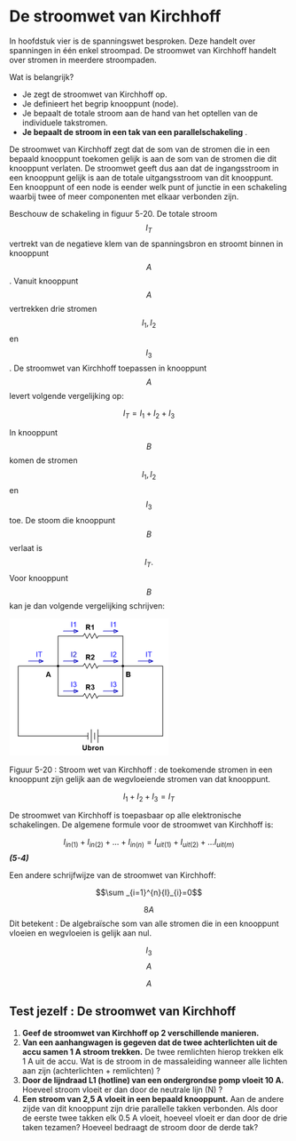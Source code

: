 # De stroomwet van Kirchhoff

In hoofdstuk vier is de spanningswet besproken. Deze handelt over spanningen in één enkel stroompad. De stroomwet van Kirchhoff handelt over stromen in meerdere stroompaden.

Wat is belangrijk?

* Je zegt de stroomwet van Kirchhoff op.
* Je definieert het begrip knooppunt \(node\).
* Je bepaalt de totale stroom aan de hand van het optellen van de individuele takstromen.
* **Je bepaalt de stroom in een tak van een parallelschakeling** .

De stroomwet van Kirchhoff zegt dat de som van de stromen die in een bepaald knooppunt toekomen gelijk is aan de som van de stromen die dit knooppunt verlaten. De stroomwet geeft dus aan dat de ingangsstroom in een knooppunt gelijk is aan de totale uitgangsstroom van dit knooppunt. Een knooppunt of een node is eender welk punt of junctie in een schakeling waarbij twee of meer componenten met elkaar verbonden zijn.

Beschouw de schakeling in figuur 5-20. De totale stroom $${I}_{T}$$ vertrekt van de negatieve klem van de spanningsbron en stroomt binnen in knooppunt $$A$$ . Vanuit knooppunt $$A$$ vertrekken drie stromen $${I}_{1}, {I}_{2}$$ en $${I}_{3}$$ . De stroomwet van Kirchhoff toepassen in knooppunt $$A$$ levert volgende vergelijking op:

$${I}_{T}={I}_{1}+{I}_{2}+{I}_{3}$$

In knooppunt $$B$$ komen de stromen $${I}_{1}, {I}_{2}$$ en $${I}_{3}$$ toe. De stoom die knooppunt $$B$$ verlaat is $${I}_{T}.$$ Voor knooppunt $$B$$ kan je dan volgende vergelijking schrijven:

![](../.gitbook/assets/afbeelding_11419.png)

Figuur 5-20 : Stroom wet van Kirchhoff : de toekomende stromen in een knooppunt zijn gelijk aan de wegvloeiende stromen van dat knooppunt.

$${I}_{1}+{I}_{2}+{I}_{3}={I}_{T}$$

De stroomwet van Kirchhoff is toepasbaar op alle elektronische schakelingen. De algemene formule voor de stroomwet van Kirchhoff is:

$${\mathit{I}}_{\mathit{i}\mathit{n}\left(1\right)}+{\mathit{I}}_{\mathit{i}\mathit{n}\left(2\right)}+\dots +{\mathit{I}}_{\mathit{i}\mathit{n}\left(\mathit{n}\right)}={\mathit{I}}_{\mathit{u}\mathit{i}\mathit{t}\left(1\right)}+{\mathit{I}}_{\mathit{u}\mathit{i}\mathit{t}\left(2\right)}+\dots {\mathit{I}}_{\mathit{u}\mathit{i}\mathit{t}\left(\mathit{m}\right)}\mathit{ }$$ _**\(5-4\)**_

Een andere schrijfwijze van de stroomwet van Kirchhoff:

$$\sum _{i=1}^{n}{I}_{i}=0$$

$$8 A$$ Dit betekent : De algebraïsche som van alle stromen die in een knooppunt vloeien en wegvloeien is gelijk aan nul.

$${I}_{3}$$ $$A$$

$$A$$

## Test jezelf : De stroomwet van Kirchhoff <a id="test-jezelf-de-stroomwet-van-kirchhoff"></a>

1. **Geef de stroomwet van Kirchhoff op 2 verschillende manieren.**
2. **Van een aanhangwagen is gegeven dat de twee achterlichten uit de accu samen 1 A stroom trekken.** De twee remlichten hierop trekken elk 1 A uit de accu. Wat is de stroom in de massaleiding wanneer alle lichten aan zijn \(achterlichten + remlichten\) ?
3. **Door de lijndraad L1 \(hotline\) van een ondergrondse pomp vloeit 10 A.** Hoeveel stroom vloeit er dan door de neutrale lijn \(N\) ?
4. **Een stroom van 2,5 A vloeit in een bepaald knooppunt.** Aan de andere zijde van dit knooppunt zijn drie parallelle takken verbonden. Als door de eerste twee takken elk 0.5 A vloeit, hoeveel vloeit er dan door de drie taken tezamen? Hoeveel bedraagt de stroom door de derde tak?

